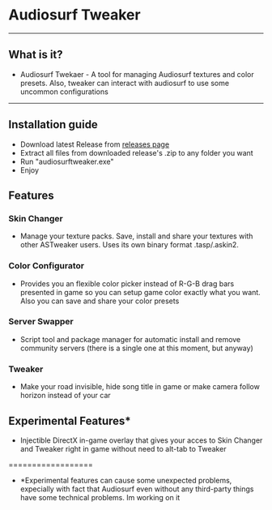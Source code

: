 # Audiosurf Tweaker
---
## What is it?
- Audiosurf Twekaer - A tool for managing Audiosurf textures and color presets. Also, tweaker can interact with audiosurf to use some uncommon configurations

---
## Installation guide 
- Download latest Release from [releases page](https://github.com/Unchpokable/Audiosurf-SkinChanger/releases)
- Extract all files from downloaded release's .zip to any folder you want
- Run "audiosurftweaker.exe"
- Enjoy

## Features
### Skin Changer
- Manage your texture packs. Save, install and share your textures with other ASTweaker users. Uses its own binary format .tasp/.askin2. 
### Color Configurator
- Provides you an flexible color picker instead of R-G-B drag bars presented in game so you can setup game color exactly what you want. Also you can save and share your color presets
### Server Swapper 
- Script tool and package manager for automatic install and remove community servers (there is a single one at this moment, but anyway)
### Tweaker
- Make your road invisible, hide song title in game or make camera follow horizon instead of your car


## Experimental Features*
- Injectible DirectX in-game overlay that gives your acces to Skin Changer and Tweaker right in game without need to alt-tab to Tweaker

==================
- *Experimental features can cause some unexpected problems, expecially with fact that Audiosurf even without any third-party things have some technical problems. Im working on it
